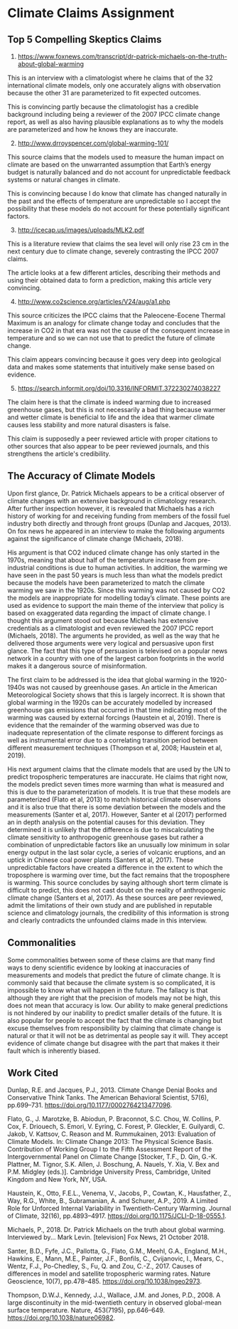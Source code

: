 # Climate Claims Assignment
## Top 5 Compelling Skeptics Claims
1. https://www.foxnews.com/transcript/dr-patrick-michaels-on-the-truth-about-global-warming 

This is an interview with a climatologist where he claims that of the 32 international climate models, only one accurately aligns with observation because the other 31 are parameterized to fit expected outcomes.

This is convincing partly because the climatologist has a credible background including being a reviewer of the 2007 IPCC climate change report, as well as also having plausible explanations as to why the models are parameterized and how he knows they are inaccurate.

2. http://www.drroyspencer.com/global-warming-101/ 

This source claims that the models used to measure the human impact on climate are based on the unwarranted assumption that Earth’s energy budget is naturally balanced and do not account for unpredictable feedback systems or natural changes in climate. 

This is convincing because I do know that climate has changed naturally in the past and the effects of temperature are unpredictable so I accept the possibility that these models do not account for these potentially significant factors.

3. http://icecap.us/images/uploads/MLK2.pdf 

This is a literature review that claims the sea level will only rise 23 cm in the next century due to climate change, severely contrasting the IPCC 2007 claims.

The article looks at a few different articles, describing their methods and using their obtained data to form a prediction, making this article very convincing.

4. http://www.co2science.org/articles/V24/aug/a1.php 

This source criticizes the IPCC claims that the Paleocene-Eocene Thermal Maximum is an analogy for climate change today and concludes that the increase in CO2 in that era was not the cause of the consequent increase in temperature and so we can not use that to predict the future of climate change. 

This claim appears convincing because it goes very deep into geological data and makes some statements that intuitively make sense based on evidence. 

5. https://search.informit.org/doi/10.3316/INFORMIT.372230274038227 

The claim here is that the climate is indeed warming due to increased greenhouse gases, but this is not necessarily a bad thing because warmer and wetter climate is beneficial to life and the idea that warmer climate causes less stability and more natural disasters is false.

This claim is supposedly a peer reviewed article with proper citations to other sources that also appear to be peer reviewed journals, and this strengthens the article's credibility.

## The Accuracy of Climate Models

Upon first glance, Dr. Patrick Michaels appears to be a critical observer of climate changes with an extensive background in climatology research. After further inspection however, it is revealed that Michaels has a rich history of working for and receiving funding from members of the fossil fuel industry both directly and through front groups (Dunlap and Jacques, 2013). On fox news he appeared in an interview to make the following arguments against the significance of climate change (Michaels, 2018). 

His argument is that CO2 induced climate change has only started in the 1970s, meaning that about half of the temperature increase from pre-industrial conditions is due to human activities. In addition, the warming we have seen in the past 50 years is much less than what the models predict because the models have been parameterized to match the climate warming we saw in the 1920s. Since this warming was not caused by CO2 the models are inappropriate for modelling today’s climate. These points are used as evidence to support the main theme of the interview that policy is based on exaggerated data regarding the impact of climate change. I thought this argument stood out because Michaels has extensive credentials as a climatologist and even reviewed the 2007 IPCC report (Michaels, 2018). The arguments he provided, as well as the way that he delivered those arguments were very logical and persuasive upon first glance. The fact that this type of persuasion is televised on a popular news network in a country with one of the largest carbon footprints in the world makes it a dangerous source of misinformation. 

The first claim to be addressed is the idea that global warming in the 1920-1940s was not caused by greenhouse gases. An article in the American Meteorological Society shows that this is largely incorrect. It is shown that global warming in the 1920s can be accurately modelled by increased greenhouse gas emissions that occurred in that time indicating most of the warming was caused by external forcings (Haustein et al, 2019). There is evidence that the remainder of the warming observed was due to inadequate representation of the climate response to different forcings as well as instrumental error due to a correlating transition period between different measurement techniques (Thompson et al, 2008; Haustein et al, 2019).

His next argument claims that the climate models that are used by the UN to predict tropospheric temperatures are inaccurate. He claims that right now, the models predict seven times more warming than what is measured and this is due to the parameterization of models. It is true that these models are parameterized (Flato et al, 2013) to match historical climate observations and it is also true that there is some deviation between the models and the measurements (Santer et al, 2017). However, Santer et al (2017) performed an in depth analysis on the potential causes for this deviation. They determined it is unlikely that the difference is due to miscalculating the climate sensitivity to anthropogenic greenhouse gases but rather a combination of unpredictable factors like an unusually low minimum in solar energy output in the last solar cycle, a series of volcanic eruptions, and an uptick in Chinese coal power plants (Santers et al, 2017). These unpredictable factors have created a difference in the extent to which the troposphere is warming over time, but the fact remains that the troposphere is warming. This source concludes by saying although short term climate is difficult to predict, this does not cast doubt on the reality of anthropogenic climate change (Santers et al, 2017). As these sources are peer reviewed, admit the limitations of their own study and are published in reputable science and climatology journals, the credibility of this information is strong and clearly contradicts the unfounded claims made in this interview.

## Commonalities
Some commonalities between some of these claims are that many find ways to deny scientific evidence by looking at inaccuracies of measurements and models that predict the future of climate change. It is commonly said that because the climate system is so complicated, it is impossible to know what will happen in the future. The fallacy is that although they are right that the precision of models may not be high, this does not mean that accuracy is low. Our ability to make general predictions is not hindered by our inability to predict smaller details of the future. It is also popular for people to accept the fact that the climate is changing but excuse themselves from responsibility by claiming that climate change is natural or that it will not be as detrimental as people say it will. They accept evidence of climate change but disagree with the part that makes it their fault which is inherently biased.

## Work Cited
Dunlap, R.E. and Jacques, P.J., 2013. Climate Change Denial Books and Conservative Think Tanks. The American Behavioral Scientist, 57(6), pp.699–731. https://doi.org/10.1177/0002764213477096.

Flato, G., J. Marotzke, B. Abiodun, P. Braconnot, S.C. Chou, W. Collins, P. Cox, F. Driouech, S. Emori, V. Eyring, C. Forest, P. Gleckler, E. Guilyardi, C. Jakob, V. Kattsov, C. Reason and M. Rummukainen, 2013: Evaluation of Climate Models. In: Climate Change 2013: The Physical Science Basis. Contribution of Working Group I to the Fifth Assessment Report of the Intergovernmental Panel on Climate Change [Stocker, T.F., D. Qin, G.-K. Plattner, M. Tignor, S.K. Allen, J. Boschung, A. Nauels, Y. Xia, V. Bex and P.M. Midgley (eds.)]. Cambridge University Press, Cambridge, United Kingdom and New York, NY, USA.

Haustein, K., Otto, F.E.L., Venema, V., Jacobs, P., Cowtan, K., Hausfather, Z., Way, R.G., White, B., Subramanian, A. and Schurer, A.P., 2019. A Limited Role for Unforced Internal Variability in Twentieth-Century Warming. Journal of Climate, 32(16), pp.4893–4917. https://doi.org/10.1175/JCLI-D-18-0555.1.

Michaels, P., 2018. Dr. Patrick Michaels on the truth about global warming. Interviewed by... Mark Levin. [television] Fox News, 21 October 2018.

Santer, B.D., Fyfe, J.C., Pallotta, G., Flato, G.M., Meehl, G.A., England, M.H., Hawkins, E., Mann, M.E., Painter, J.F., Bonfils, C., Cvijanovic, I., Mears, C., Wentz, F.J., Po-Chedley, S., Fu, Q. and Zou, C.-Z., 2017. Causes of differences in model and satellite tropospheric warming rates. Nature Geoscience, 10(7), pp.478–485. https://doi.org/10.1038/ngeo2973.

Thompson, D.W.J., Kennedy, J.J., Wallace, J.M. and Jones, P.D., 2008. A large discontinuity in the mid-twentieth century in observed global-mean surface temperature. Nature, 453(7195), pp.646–649. https://doi.org/10.1038/nature06982.


